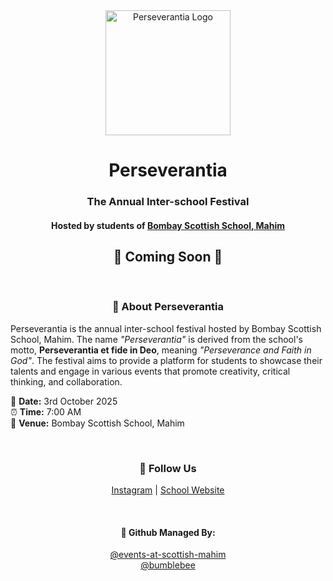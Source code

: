 <div align="center">

  <img src="https://static.wixstatic.com/media/ed81f5_8df05af3e7524dafab639abced71ab32~mv2.png/v1/fill/w_480,h_477,al_c,q_85,usm_0.66_1.00_0.01,enc_avif,quality_auto/ed81f5_8df05af3e7524dafab639abced71ab32~mv2.png" alt="Perseverantia Logo" width="200" height="200"/>

  <h1>Perseverantia</h1>
  <h3>The Annual Inter-school Festival</h3>
  <h4>Hosted by students of <a href="https://bombayscottishmahim.in/" target="_blank">Bombay Scottish School, Mahim</a></h4>

  <h2>🎉 Coming Soon 🎉</h2>

  

  <br/>

  <div style="max-width: 700px; margin: auto;">
    <h3>🌟 About Perseverantia</h3>
    <p align="left">
      Perseverantia is the annual inter-school festival hosted by Bombay Scottish School, Mahim. The name 
      <em>"Perseverantia"</em> is derived from the school's motto, <strong>Perseverantia et fide in Deo</strong>,
      meaning <em>"Perseverance and Faith in God"</em>. The festival aims to provide a platform for students to 
      showcase their talents and engage in various events that promote creativity, critical thinking, and collaboration.
    </p>
  <div align="center">
    <p align="left">
    📅 <strong>Date:</strong> 3rd October 2025<br/>
    ⏰ <strong>Time:</strong> 7:00 AM<br/>
    📍 <strong>Venue:</strong> Bombay Scottish School, Mahim
    </p>
  </div>
  </div>

  <br/>

  <div>
    <h3>🔗 Follow Us</h3>
    <p>
      <a href="https://www.instagram.com/bss.perseverantia" target="_blank">Instagram</a> |
      <a href="https://bombayscottishmahim.in/" target="_blank">School Website</a>
    </p>
  </div>

  <br/>

  <div>
    <h4>📌 Github Managed By:</h4>
    <p>
      <a href="https://github.com/events-at-scottish-mahim" target="_blank">@events-at-scottish-mahim</a><br/>
      <a href="https://github.com/Bumblebee-3" target="_blank">@bumblebee</a>
    </p>
  </div>

</div>
